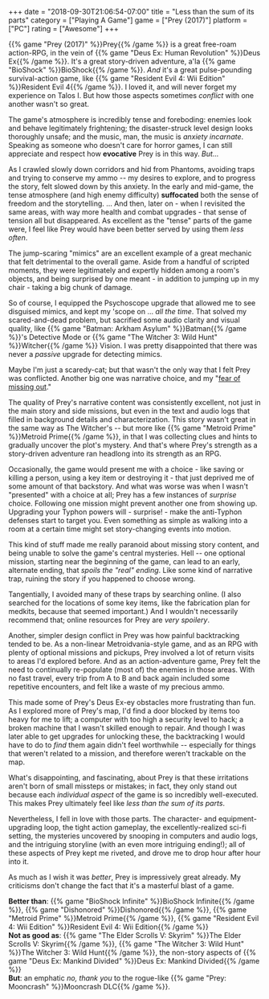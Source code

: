 +++
date = "2018-09-30T21:06:54-07:00"
title = "Less than the sum of its parts"
category = ["Playing A Game"]
game = ["Prey (2017)"]
platform = ["PC"]
rating = ["Awesome"]
+++

{{% game "Prey (2017)" %}}Prey{{% /game %}} is a great free-roam action-RPG, in the vein of {{% game "Deus Ex: Human Revolution" %}}Deus Ex{{% /game %}}.  It's a great story-driven adventure, a'la {{% game "BioShock" %}}BioShock{{% /game %}}.  <i>And</i> it's a great pulse-pounding survival-action game, like {{% game "Resident Evil 4: Wii Edition" %}}Resident Evil 4{{% /game %}}.  I loved it, and will never forget my experience on Talos I.  But how those aspects sometimes <i>conflict</i> with one another wasn't so great.

The game's atmosphere is incredibly tense and foreboding: enemies look and behave legitimately frightening; the disaster-struck level design looks thoroughly unsafe; and the music, man, the music is <i>anxiety incarnate</i>.  Speaking as someone who doesn't care for horror games, I can still appreciate and respect how <b>evocative</b> Prey is in this way.  <i>But...</i>

As I crawled slowly down corridors and hid from Phantoms, avoiding traps and trying to conserve my ammo -- my desires to explore, and to progress the story, felt slowed down by this anxiety.  In the early and mid-game, the tense atmosphere (and high enemy difficulty) <b>suffocated</b> both the sense of freedom and the storytelling.  ... And then, later on - when I revisited the same areas, with way more health and combat upgrades - that sense of tension all but disappeared.  As excellent as the "tense" parts of the game were, I feel like Prey would have been better served by using them <i>less often</i>.

The jump-scaring "mimics" are an excellent example of a great mechanic that felt detrimental to the overall game.  Aside from a handful of scripted moments, they were legitimately and expertly hidden among a room's objects, and being surprised by one meant - in addition to jumping up in my chair - taking a big chunk of damage.

So of course, I equipped the Psychoscope upgrade that allowed me to see disguised mimics, and kept my 'scope on ... <i>all the time</i>.  That solved my scared-and-dead problem, but sacrified some audio clarity and visual quality, like {{% game "Batman: Arkham Asylum" %}}Batman{{% /game %}}'s Detective Mode or {{% game "The Witcher 3: Wild Hunt" %}}Witcher{{% /game %}} Vision.  I was pretty disappointed that there was never a <i>passive</i> upgrade for detecting mimics.

Maybe I'm just a scaredy-cat; but that wasn't the only way that I felt Prey was conflicted.  Another big one was narrative choice, and my "<a href="https://en.wikipedia.org/wiki/Fear_of_missing_out">fear of missing out</a>."

The quality of Prey's narrative content was consistently excellent, not just in the main story and side missions, but even in the text and audio logs that filled in background details and characterization.  This story wasn't great in the same way as The Witcher's -- but more like {{% game "Metroid Prime" %}}Metroid Prime{{% /game %}}, in that I was collecting clues and hints to gradually uncover the plot's mystery.  And that's where Prey's strength as a story-driven adventure ran headlong into its strength as an RPG.

Occasionally, the game would present me with a choice - like saving or killing a person, using a key item or destroying it - that just deprived me of some amount of that backstory.  And what was worse was when I wasn't "presented" with a choice at all; Prey has a few instances of <i>surprise</i> choice.  Following one mission might prevent another one from showing up.  Upgrading your Typhon powers will - surprise! - make the anti-Typhon defenses start to target you.  Even something as simple as walking into a room at a certain time might set story-changing events into motion.

This kind of stuff made me really paranoid about missing story content, and being unable to solve the game's central mysteries.  Hell -- one optional mission, starting near the beginning of the game, can lead to an early, alternate ending, that <i>spoils the "real" ending</i>.  Like some kind of narrative trap, ruining the story if you happened to choose wrong.

Tangentially, I avoided many of these traps by searching online.  (I also searched for the locations of some key items, like the fabrication plan for medkits, because that seemed important.)  And I wouldn't necessarily recommend that; online resources for Prey are <i>very spoilery</i>.

Another, simpler design conflict in Prey was how painful backtracking tended to be.  As a non-linear Metroidvania-style game, and as an RPG with plenty of optional missions and pickups, Prey involved a lot of return visits to areas I'd explored before.  And as an action-adventure game, Prey felt the need to continually re-populate (most of) the enemies in those areas.  With no fast travel, every trip from A to B and back again included some repetitive encounters, and felt like a waste of my precious ammo.

This made some of Prey's Deus Ex-ey obstacles more frustrating than fun.  As I explored more of Prey's map, I'd find a door blocked by items too heavy for me to lift; a computer with too high a security level to hack; a broken machine that I wasn't skilled enough to repair.  And though I was later able to get upgrades for unlocking these, the backtracking I would have to do to <i>find</i> them again didn't feel worthwhile -- especially for things that weren't related to a mission, and therefore weren't trackable on the map.

What's disappointing, and fascinating, about Prey is that these irritations aren't born of small missteps or mistakes; in fact, they only stand out because each <i>individual aspect</i> of the game is so incredibly well-executed.  This makes Prey ultimately feel like <i>less than the sum of its parts</i>.

Nevertheless, I fell in love with those parts.  The character- and equipment-upgrading loop, the tight action gameplay, the excellently-realized sci-fi setting, the mysteries uncovered by snooping in computers and audio logs, and the intriguing storyline (with an even more intriguing ending!); all of these aspects of Prey kept me riveted, and drove me to drop hour after hour into it.

As much as I wish it was <i>better</i>, Prey is impressively great already.  My criticisms don't change the fact that it's a masterful blast of a game.

<b>Better than</b>: {{% game "BioShock Infinite" %}}BioShock Infinite{{% /game %}}, {{% game "Dishonored" %}}Dishonored{{% /game %}}, {{% game "Metroid Prime" %}}Metroid Prime{{% /game %}}, {{% game "Resident Evil 4: Wii Edition" %}}Resident Evil 4: Wii Edition{{% /game %}}  
<b>Not as good as</b>: {{% game "The Elder Scrolls V: Skyrim" %}}The Elder Scrolls V: Skyrim{{% /game %}}, {{% game "The Witcher 3: Wild Hunt" %}}The Witcher 3: Wild Hunt{{% /game %}}, the non-story aspects of {{% game "Deus Ex: Mankind Divided" %}}Deus Ex: Mankind Divided{{% /game %}}  
<b>But</b>: an emphatic <i>no, thank you</i> to the rogue-like {{% game "Prey: Mooncrash" %}}Mooncrash DLC{{% /game %}}.
